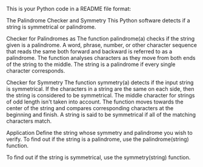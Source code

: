 This is your Python code in a README file format:


The Palindrome Checker and Symmetry
This Python software detects if a string is symmetrical or palindrome.

Checker for Palindromes as
The function palindrome(a) checks if the string given is a palindrome. A word, phrase, number, or other character sequence that reads the same both forward and backward is referred to as a palindrome. The function analyses characters as they move from both ends of the string to the middle. The string is a palindrome if every single character corresponds.

Checker for Symmetry
The function symmetry(a) detects if the input string is symmetrical. If the characters in a string are the same on each side, then the string is considered to be symmetrical. The middle character for strings of odd length isn't taken into account. The function moves towards the center of the string and compares corresponding characters at the beginning and finish. A string is said to be symmetrical if all of the matching characters match.

Application
Define the string whose symmetry and palindrome you wish to verify.
To find out if the string is a palindrome, use the palindrome(string) function.

To find out if the string is symmetrical, use the symmetry(string) function.
